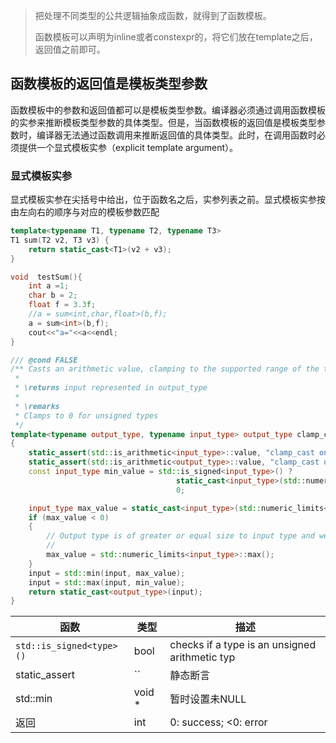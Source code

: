 

> 把处理不同类型的公共逻辑抽象成函数，就得到了函数模板。
>
> 函数模板可以声明为inline或者constexpr的，将它们放在template之后，返回值之前即可。





## 函数模板的返回值是模板类型参数

函数模板中的参数和返回值都可以是模板类型参数。编译器必须通过调用函数模板的实参来推断模板类型参数的具体类型。但是，当函数模板的返回值是模板类型参数时，编译器无法通过函数调用来推断返回值的具体类型。此时，在调用函数时必须提供一个显式模板实参（explicit template argument）。



### 显式模板实参

显式模板实参在尖括号中给出，位于函数名之后，实参列表之前。显式模板实参按由左向右的顺序与对应的模板参数匹配



```c++
template<typename T1, typename T2, typename T3>
T1 sum(T2 v2, T3 v3) {
    return static_cast<T1>(v2 + v3);
}

void  testSum(){
	int a =1;
	char b = 2;
	float f = 3.3f;
	//a = sum<int,char,float>(b,f);
	a = sum<int>(b,f);
	cout<<"a="<<a<<endl;
}

```



```c++
/// @cond FALSE
/** Casts an arithmetic value, clamping to the supported range of the type being cast to
 *
 * \returns input represented in output_type
 *
 * \remarks
 * Clamps to 0 for unsigned types
 */
template<typename output_type, typename input_type> output_type clamp_cast(input_type input)
{
    static_assert(std::is_arithmetic<input_type>::value, "clamp_cast only supports arithmetic types");
    static_assert(std::is_arithmetic<output_type>::value, "clamp_cast only supports arithmetic types");
    const input_type min_value = std::is_signed<input_type>() ?
                                     static_cast<input_type>(std::numeric_limits<output_type>::min()) :
                                     0;

    input_type max_value = static_cast<input_type>(std::numeric_limits<output_type>::max());
    if (max_value < 0)
    {
        // Output type is of greater or equal size to input type and we've overflowed.
        //
        max_value = std::numeric_limits<input_type>::max();
    }
    input = std::min(input, max_value);
    input = std::max(input, min_value);
    return static_cast<output_type>(input);
}
```







| 函数                     | 类型   | 描述                                           |
| ------------------------ | ------ | ---------------------------------------------- |
| `std::is_signed<type>()` | bool   | checks if a type is an unsigned arithmetic typ |
| static_assert            | ``     | 静态断言                                       |
| std::min                 | void * | 暂时设置未NULL                                 |
| 返回                     | int    | 0: success; <0: error                          |








